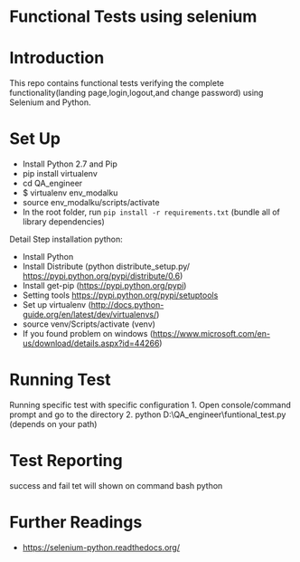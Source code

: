 Functional Tests using selenium
==============
# Introduction
This repo contains functional tests verifying the complete functionality(landing page,login,logout,and change password) using Selenium and Python.

# Set Up
- Install Python 2.7 and Pip
- pip install virtualenv
- cd QA_engineer
- $ virtualenv env_modalku
- source env_modalku/scripts/activate
- In the root folder, run `pip install -r requirements.txt` (bundle all of library dependencies)

Detail Step installation python:
- Install Python
- Install Distribute (python distribute_setup.py/ https://pypi.python.org/pypi/distribute/0.6)
- Install get-pip (https://pypi.python.org/pypi)
- Setting tools https://pypi.python.org/pypi/setuptools
- Set up virtualenv (http://docs.python-guide.org/en/latest/dev/virtualenvs/)
- source venv/Scripts/activate
(venv)
- If you found problem on windows (https://www.microsoft.com/en-us/download/details.aspx?id=44266)

# Running Test
Running specific test with specific configuration
    1. Open console/command prompt and go to the directory
    2. python D:\QA_engineer\funtional_test.py (depends on your path)

# Test Reporting
success and fail tet will shown on command bash python

# Further Readings
- https://selenium-python.readthedocs.org/
